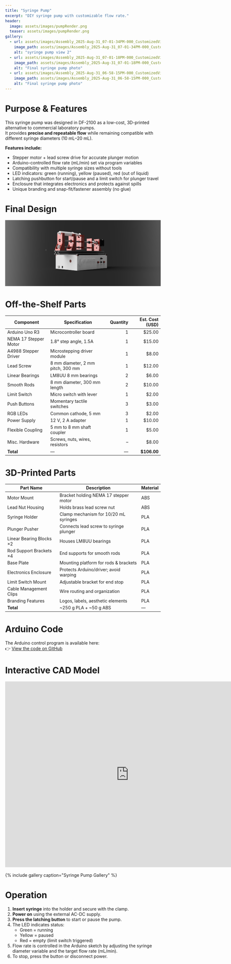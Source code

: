 ```yaml
---
title: "Syringe Pump"
excerpt: "DIY syringe pump with customizable flow rate."
header:
  image: assets/images/pumpRender.png
  teaser: assets/images/pumpRender.png
gallery:
  - url: assets/images/Assembly_2025-Aug-31_07-01-34PM-000_CustomizedView1371566399_png.png
    image_path: assets/images/Assembly_2025-Aug-31_07-01-34PM-000_CustomizedView1371566399_png.png
    alt: "syringe pump view 2"
  - url: assets/images/Assembly_2025-Aug-31_07-01-18PM-000_CustomizedView13917699269_png.png
    image_path: assets/images/Assembly_2025-Aug-31_07-01-18PM-000_CustomizedView13917699269_png.png
    alt: "Final syringe pump photo"
  - url: assets/images/Assembly_2025-Aug-31_06-58-15PM-000_CustomizedView25255171325_png.png
    image_path: assets/images/Assembly_2025-Aug-31_06-58-15PM-000_CustomizedView25255171325_png.png
    alt: "Final syringe pump photo"
---
```


# Purpose & Features

This syringe pump was designed in DF-2100 as a low-cost, 3D-printed alternative to commercial laboratory pumps.  
It provides **precise and repeatable flow** while remaining compatible with different syringe diameters (10 mL–20 mL).  

**Features include:**
* Stepper motor + lead screw drive for accurate plunger motion  
* Arduino-controlled flow rate (mL/min) set via program variables  
* Compatibility with multiple syringe sizes without tools  
* LED indicators: green (running), yellow (paused), red (out of liquid)  
* Latching pushbutton for start/pause and a limit switch for plunger travel  
* Enclosure that integrates electronics and protects against spills  
* Unique branding and snap-fit/fastener assembly (no glue)

# Final Design

![Final assembly](/assets/images/finalPump.png)

# Off-the-Shelf Parts

| Component            | Specification                     | Quantity | Est. Cost (USD) |
|----------------------|-----------------------------------|---------:|----------------:|
| Arduino Uno R3       | Microcontroller board             | 1        | $25.00 |
| NEMA 17 Stepper Motor| 1.8° step angle, 1.5A             | 1        | $15.00 |
| A4988 Stepper Driver | Microstepping driver module       | 1        | $8.00 |
| Lead Screw           | 8 mm diameter, 2 mm pitch, 300 mm | 1        | $12.00 |
| Linear Bearings      | LM8UU 8 mm bearings               | 2        | $6.00 |
| Smooth Rods          | 8 mm diameter, 300 mm length      | 2        | $10.00 |
| Limit Switch         | Micro switch with lever           | 1        | $2.00 |
| Push Buttons         | Momentary tactile switches        | 3        | $3.00 |
| RGB LEDs             | Common cathode, 5 mm              | 3        | $2.00 |
| Power Supply         | 12 V, 2 A adapter                 | 1        | $10.00 |
| Flexible Coupling    | 5 mm to 8 mm shaft coupler        | 1        | $5.00 |
| Misc. Hardware       | Screws, nuts, wires, resistors    | –        | $8.00 |
| **Total**            | —                                 | —        | **$106.00** |

# 3D-Printed Parts

| Part Name               | Description                          | Material |
|--------------------------|--------------------------------------|----------|
| Motor Mount             | Bracket holding NEMA 17 stepper motor | ABS |
| Lead Nut Housing        | Holds brass lead screw nut | ABS |
| Syringe Holder          | Clamp mechanism for 10/20 mL syringes | PLA |
| Plunger Pusher          | Connects lead screw to syringe plunger | PLA |
| Linear Bearing Blocks ×2| Houses LM8UU bearings                | PLA |
| Rod Support Brackets ×4 | End supports for smooth rods         | PLA |
| Base Plate              | Mounting platform for rods & brackets | PLA |
| Electronics Enclosure   | Protects Arduino/driver; avoid warping | PLA |
| Limit Switch Mount      | Adjustable bracket for end stop      | PLA |
| Cable Management Clips  | Wire routing and organization        | PLA |
| Branding Features       | Logos, labels, aesthetic elements    | PLA |
| **Total**               | ~250 g PLA + ~50 g ABS               | — |

# Arduino Code

The Arduino control program is available here:  
👉 [View the code on GitHub](https://github.com/danielmansueto/danielmansueto.github.io/blob/main/assets/SyringeArduinoCode)

# Interactive CAD Model

<iframe src="https://a360.co/4ndD7XO" width="800" height="600" allowfullscreen="true" webkitallowfullscreen="true" mozallowfullscreen="true" frameborder="0"></iframe>

{% include gallery caption="Syringe Pump Gallery" %}

# Operation

1. **Insert syringe** into the holder and secure with the clamp.  
2. **Power on** using the external AC-DC supply.  
3. **Press the latching button** to start or pause the pump.  
4. The LED indicates status:  
   * Green = running  
   * Yellow = paused  
   * Red = empty (limit switch triggered)  
5. Flow rate is controlled in the Arduino sketch by adjusting the syringe diameter variable and the target flow rate (mL/min).  
6. To stop, press the button or disconnect power.  

